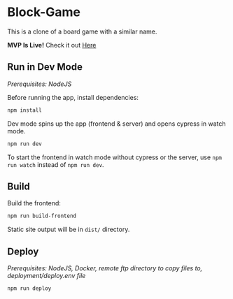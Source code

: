 # Block-Game

This is a clone of a board game with a similar name.

**MVP Is Live!** Check it out [Here](https://tdurtschi.com/block-game)

## Run in Dev Mode

_Prerequisites: NodeJS_

Before running the app, install dependencies:

```bash
npm install
```

Dev mode spins up the app (frontend & server) and opens cypress in watch mode.

```bash
npm run dev
```

To start the frontend in watch mode without cypress or the server, use `npm run watch` instead of `npm run dev`.

## Build

Build the frontend:
```bash
npm run build-frontend
```

Static site output will be in `dist/` directory.

## Deploy

_Prerequisites: NodeJS, Docker, remote ftp directory to copy files to, deployment/deploy.env file_

```bash
npm run deploy
```
